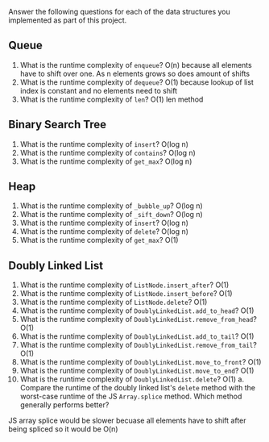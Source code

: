 Answer the following questions for each of the data structures you implemented as part of this project.

## Queue

1. What is the runtime complexity of `enqueue`?
O(n) because all elements have to shift over one. As n elements grows so does amount of shifts
2. What is the runtime complexity of `dequeue`?
O(1) because lookup of list index is constant and no elements need to shift
3. What is the runtime complexity of `len`?
O(1) len method

## Binary Search Tree

1. What is the runtime complexity of `insert`? 
O(log n)
2. What is the runtime complexity of `contains`?
O(log n)
3. What is the runtime complexity of `get_max`? 
O(log n)

## Heap

1. What is the runtime complexity of `_bubble_up`?
O(log n)
2. What is the runtime complexity of `_sift_down`?
O(log n)
3. What is the runtime complexity of `insert`?
O(log n)
4. What is the runtime complexity of `delete`?
O(log n)
5. What is the runtime complexity of `get_max`?
O(1)

## Doubly Linked List

1. What is the runtime complexity of `ListNode.insert_after`?
O(1)
2. What is the runtime complexity of `ListNode.insert_before`?
O(1)
3. What is the runtime complexity of `ListNode.delete`?
O(1)
4. What is the runtime complexity of `DoublyLinkedList.add_to_head`?
O(1)
5. What is the runtime complexity of `DoublyLinkedList.remove_from_head`?
O(1)
6. What is the runtime complexity of `DoublyLinkedList.add_to_tail`?
O(1)
7. What is the runtime complexity of `DoublyLinkedList.remove_from_tail`?
O(1)
8. What is the runtime complexity of `DoublyLinkedList.move_to_front`?
O(1)
9. What is the runtime complexity of `DoublyLinkedList.move_to_end`?
O(1)
10. What is the runtime complexity of `DoublyLinkedList.delete`?
O(1)
    a. Compare the runtime of the doubly linked list's `delete` method with the worst-case runtime of the JS `Array.splice` method. Which method generally performs better?

JS array splice would be slower becuase all elements have to shift after being spliced so it would be O(n)